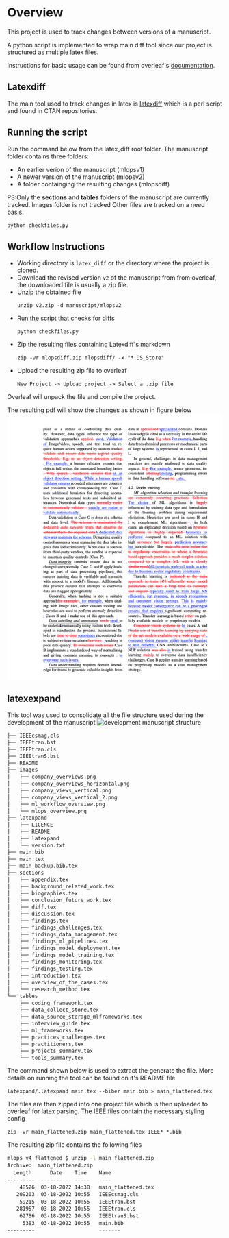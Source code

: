 # Overview
This project is used to track changes between versions of a manuscript.

A python script is implemented to wrap main diff tool since our
project is structured as multiple latex files.

Instructions for basic usage can be found from overleaf's
[documentation](https://www.overleaf.com/learn/latex/Articles/Using_Latexdiff_For_Marking_Changes_To_Tex_Documents).

## Latexdiff

The main tool used to track changes in latex is
[latexdiff](https://www.ctan.org/tex-archive/support/latexdiff) which
is a perl script and found in CTAN repositories.

## Running the script
Run the command below from the latex_diff root folder.
The manuscript folder contains three folders:
- An earlier verion of the manuscript (mlopsv1)
- A newer version of the manuscript (mlopsv2)
- A folder containging the resulting changes (mlopsdiff)

PS:Only the **sections** and **tables** folders of the manuscript are
currently tracked. Images folder is not tracked
Other files are tracked on a need basis.

```python
python checkfiles.py
```
## Workflow Instructions
- Working directory is `latex_diff` or the directory where the project is cloned.
- Download the revised version `v2` of the manuscript from from overleaf, the downloaded file is usually a zip file.
- Unzip the obtained file
  ```
  unzip v2.zip -d manuscript/mlopsv2
  ```
- Run the script that checks for diffs
  ```
  python checkfiles.py
  ```
- Zip the resulting files containing Latexdiff's markdown
  ```
  zip -vr mlopsdiff.zip mlopsdiff/ -x "*.DS_Store"
  ```
- Upload the resulting zip file to overleaf
  ```
  New Project -> Upload project -> Select a .zip file
  ```

Overleaf will unpack the file and compile the project.

The resulting pdf will show the changes as shown in figure below
![sample tracked changes](./sample_changes_pg6.png)


## latexexpand

This tool was used to consolidate all the file structure used during
the development of the manuscript ![development manuscript
structure](./manuscript_file_structure.png)

```
├── IEEEcsmag.cls
├── IEEEtran.bst
├── IEEEtran.cls
├── IEEEtranS.bst
├── README
├── images
│   ├── company_overviews.png
│   ├── company_overviews_horizontal.png
│   ├── company_views_vertical.png
│   ├── company_views_vertical_2.png
│   ├── ml_workflow_overview.png
│   └── mlops_overview.png
├── latexpand
│   ├── LICENCE
│   ├── README
│   ├── latexpand
│   └── version.txt
├── main.bib
├── main.tex
├── main_backup.bib.tex
├── sections
│   ├── appendix.tex
│   ├── background_related_work.tex
│   ├── biographies.tex
│   ├── conclusion_future_work.tex
│   ├── diff.tex
│   ├── discussion.tex
│   ├── findings.tex
│   ├── findings_challenges.tex
│   ├── findings_data_management.tex
│   ├── findings_ml_pipelines.tex
│   ├── findings_model_deployment.tex
│   ├── findings_model_training.tex
│   ├── findings_monitoring.tex
│   ├── findings_testing.tex
│   ├── introduction.tex
│   ├── overview_of_the_cases.tex
│   └── research_method.tex
└── tables
    ├── coding_framework.tex
    ├── data_collect_store.tex
    ├── data_source_storage_mlframeworks.tex
    ├── interview_guide.tex
    ├── ml_frameworks.tex
    ├── practices_challenges.tex
    ├── practitioners.tex
    ├── projects_summary.tex
    └── tools_summary.tex
```
The command shown below is used to extract the generate the file. More
details on running the tool can be found on it's README file

```
latexpand/.latexpand main.tex --biber main.bib > main_flattened.tex
```

The files are then zipped into one project file which is then uploaded
to overleaf for latex parsing. The IEEE files contain the necessary
styling config

```
zip -vr main_flattened.zip main_flattened.tex IEEE* *.bib
```

The resulting zip file contains the following files
```bash
mlops_v4_flattened $ unzip -l main_flattened.zip 
Archive:  main_flattened.zip
  Length      Date    Time    Name
---------  ---------- -----   ----
    48526  03-18-2022 14:38   main_flattened.tex
   209203  03-18-2022 10:55   IEEEcsmag.cls
    59215  03-18-2022 10:55   IEEEtran.bst
   281957  03-18-2022 10:55   IEEEtran.cls
    62786  03-18-2022 10:55   IEEEtranS.bst
     5383  03-18-2022 10:55   main.bib
---------                     -------
```